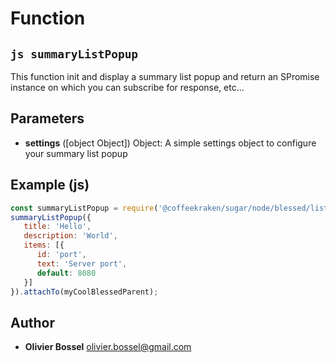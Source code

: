 
# Function


## ```js summaryListPopup ```


This function init and display a summary list popup and return an SPromise instance on which you can subscribe for response, etc...

## Parameters

- **settings** ([object Object]) Object: A simple settings object to configure your summary list popup



## Example (js)

```js
const summaryListPopup = require('@coffeekraken/sugar/node/blessed/list/summaryListPopup');
summaryListPopup({
   title: 'Hello',
   description: 'World',
   items: [{
      id: 'port',
      text: 'Server port',
      default: 8080
   }]
}).attachTo(myCoolBlessedParent);
```


## Author
- **Olivier Bossel** <a href="mailto:olivier.bossel@gmail.com">olivier.bossel@gmail.com</a> 



